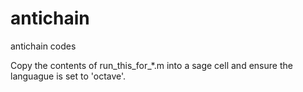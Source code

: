 # antichain
antichain codes

Copy the contents of run_this_for_*.m into a sage cell and ensure the languague is set to 'octave'.
